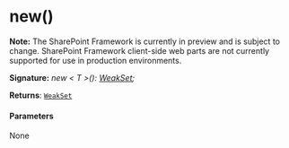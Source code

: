 # new()
**Note:** The SharePoint Framework is currently in preview and is subject to change. SharePoint Framework client-side web parts are not currently supported for use in production environments.





**Signature:** _new < T >(): [WeakSet](../../es6-collections.api/interface/weakset.md)<T>;_

**Returns**: [`WeakSet`](../../es6-collections.api/interface/weakset.md)<T>





#### Parameters
None


